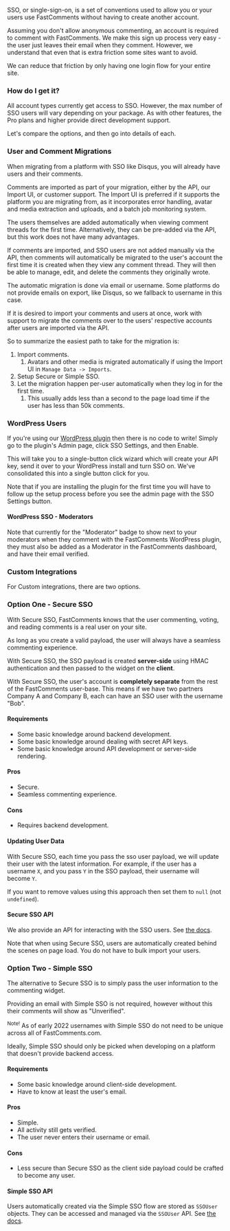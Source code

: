 SSO, or single-sign-on, is a set of conventions used to allow you or your users use FastComments without having to create another account.

Assuming you don't allow anonymous commenting, an account is required to comment with FastComments. We make this sign up process very easy - the user just leaves their email when they comment.
However, we understand that even that is extra friction some sites want to avoid.

We can reduce that friction by only having one login flow for your entire site.

### How do I get it?
All account types currently get access to SSO. However, the max number of SSO users will vary depending on your package. As with other features, the Pro plans and higher provide direct development support.

Let's compare the options, and then go into details of each.

### User and Comment Migrations

When migrating from a platform with SSO like Disqus, you will already have users and their comments.

Comments are imported as part of your migration, either by the API, our Import UI, or customer support. The Import UI is preferred if it supports the platform you
are migrating from, as it incorporates error handling, avatar and media extraction and uploads, and a batch job monitoring system.

The users themselves are added automatically when viewing comment threads for the first time. Alternatively, they can be pre-added via the API, but this work does not have
many advantages.

If comments are imported, and SSO users are not added manually via the API, then comments will automatically be migrated to the user's account the first
time it is created when they view any comment thread. They will then be able to manage, edit, and delete the comments they originally wrote.

The automatic migration is done via email or username. Some platforms do not provide emails on export, like Disqus, so we fallback to username in this case.

If it is desired to import your comments and users at once, work with support to migrate the comments over to the users' respective accounts after users are imported
via the API.

So to summarize the easiest path to take for the migration is:

1. Import comments.
   1. Avatars and other media is migrated automatically if using the Import UI in `Manage Data -> Imports`.
2. Setup Secure or Simple SSO.
3. Let the migration happen per-user automatically when they log in for the first time.
   1. This usually adds less than a second to the page load time if the user has less than 50k comments.

### WordPress Users
If you're using our <a href="https://wordpress.org/plugins/fastcomments/" target="_blank">WordPress plugin</a> then there is no code to write! Simply go to the plugin's Admin page, click SSO Settings, and then Enable.

This will take you to a single-button click wizard which will create your API key, send it over to your WordPress install and turn SSO on. We've consolidated this into a single button click for you.

Note that if you are installing the plugin for the first time you will have to follow up the setup process before you see the admin page with the SSO Settings button.

#### WordPress SSO - Moderators

Note that currently for the "Moderator" badge to show next to your moderators when they comment with the FastComments WordPress plugin,
they must also be added as a Moderator in the FastComments dashboard, and have their email verified.

### Custom Integrations

For Custom integrations, there are two options.

### Option One - Secure SSO

With Secure SSO, FastComments knows that the user commenting, voting, and reading comments is a real user on your site.

As long as you create a valid payload, the user will always have a seamless commenting experience.

With Secure SSO, the SSO payload is created **server-side** using HMAC authentication and then passed to the widget on the **client**.

With Secure SSO, the user's account is **completely separate** from the rest of the FastComments user-base. This means if we have two partners
Company A and Company B, each can have an SSO user with the username "Bob".

#### Requirements
- Some basic knowledge around backend development.
- Some basic knowledge around dealing with secret API keys.
- Some basic knowledge around API development or server-side rendering.

#### Pros
- Secure.
- Seamless commenting experience.

#### Cons
- Requires backend development.

#### Updating User Data

With Secure SSO, each time you pass the sso user payload, we will update their user with the latest information. For example, if
the user has a username `X`, and you pass `Y` in the SSO payload, their username will become `Y`.

If you want to remove values using this approach then set them to `null` (not `undefined`).

#### Secure SSO API

We also provide an API for interacting with the SSO users. See [the docs](/guide-api.html#sso-user-structure).

Note that when using Secure SSO, users are automatically created behind the scenes on page load. You do not have to bulk import your users.

### Option Two - Simple SSO

The alternative to Secure SSO is to simply pass the user information to the commenting widget.

Providing an email with Simple SSO is not required, however without this their comments will show as "Unverified".

<sup>Note!</sup> As of early 2022 usernames with Simple SSO do not need to be unique across all of FastComments.com.

Ideally, Simple SSO should only be picked when developing on a platform that doesn't provide backend access.

#### Requirements
- Some basic knowledge around client-side development.
- Have to know at least the user's email.

#### Pros
- Simple.
- All activity still gets verified.
- The user never enters their username or email.

#### Cons
- Less secure than Secure SSO as the client side payload could be crafted to become any user.

#### Simple SSO API

Users automatically created via the Simple SSO flow are stored as `SSOUser` objects. They can be accessed and managed via the `SSOUser` API. See [the docs](/guide-api.html#sso-user-structure).
